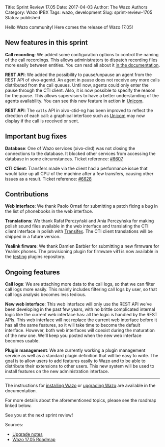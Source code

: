 Title: Sprint Review 17.05
Date: 2017-04-03
Author: The Wazo Authors
Category: Wazo IPBX
Tags: wazo, development
Slug: sprint-review-1705
Status: published

Hello Wazo community! Here comes the release of Wazo 17.05!

New features in this sprint
---------------------------

**Call recording**: We added some configuration options to control the naming of the call recordings. This allows administrators to dispatch recording files more easily between entities. You can read all about it [in the documentation](http://documentation.wazo.community/en/latest/administration/call_recording/call_recording.html#file-names).

**REST API**: We added the possibility to pause/unpause an agent from the REST API of xivo-agentd. An agent in pause does not receive any more calls distributed from the call queues. Until now, agents could only enter the pause through the CTI client. Also, it is now possible to specify the reason for the pause. This allows supervisors to have a better understanding of the agents availability. You can see this new feature in action in [Unicom](https://phone.wazo.community).

**REST API**: The ``calls`` API in xivo-ctid-ng has been improved to reflect the direction of each call: a graphical interface such as [Unicom](https://phone.wazo.community) may now display if the call is received or sent.

Important bug fixes
-------------------

**Database**: One of Wazo services (xivo-dird) was not closing the connections to the database. It blocked other services from accessing the database in some circumstances. Ticket reference: [#6607](https://projects.wazo.community/issues/6607)

**CTI Client**: Transfers made via the client had a performance issue that would take up all CPU of the machine after a few transfers, causing other issues as a result. Ticket reference: [#6628](https://projects.wazo.community/issues/6628)

Contributions
-------------

**Web interface**: We thank Paolo Ornati for submitting a patch fixing a bug in the list of phonebooks in the web interface.

**Translations**: We thank Rafał Perczyński and Ania Perczyńska for making polish sound files available in the web interface and translating the CTI client interface in polish with [Transifex](https://www.transifex.com/wazo/wazo/). The CTI client translations will be shipped in a future version.

**Yealink firware**: We thank Damien Barbier for submitting a new firmware for Yealink phones. The provisioning plugin for firmware v81 is now available in the [testing](http://documentation.wazo.community/en/latest/administration/provisioning/basic_configuration.html#alternative-plugins-repo) plugins repository.

Ongoing features
----------------

**Call logs**: We are attaching more data to the call logs, so that we can filter call logs more easily. This mainly includes filtering call logs by user, so that call logs analysis becomes less tedious.

**New web interface**: This web interface will only use the REST API we've been developing in the past few years, with no brittle complicated internal logic like the current web interface has: all the logic is handled by the REST APIs. This web interface will not replace the current web interface before it has all the same features, so it will take time to become the default interface. However, both web interfaces will coexist during the maturation of the new one. We'll keep you posted when the new web interface becomes usable.

**Plugin management**: We are currently working a plugin management service as well as a standard plugin definition that will be easy to write. The goal is to allow users to add features easily to Wazo and to be able to distribute their extensions to other users. This new system will be used to install features on the new administration interface.

---

The instructions for [installing Wazo](http://documentation.wazo.community/en/stable/installation/installsystem.html) or [upgrading Wazo](http://documentation.wazo.community/en/stable/upgrade/upgrade.html) are available in the documentation.

For more details about the aforementioned topics, please see the roadmap linked below.

See you at the next sprint review!

Sources:

* [Upgrade notes](http://documentation.wazo.community/en/wazo-17.05/upgrade/upgrade.html#upgrade-notes)
* [Wazo 17.05 Roadmap](https://projects.wazo.community/versions/257)
